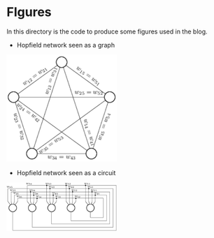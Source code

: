 
# FIgures

In this directory is the code to produce some figures used in the blog.

* Hopfield network seen as a graph

<img src="hopfieldGraph.png" style="width:50%;height:50%;">

* Hopfield network seen as a circuit

<img src="hopfieldCircuit.png" style="width:50%;height:50%;">
	